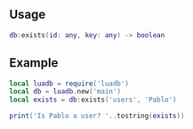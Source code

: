 ## Usage
```lua
db:exists(id: any, key: any) -> boolean
```
## Example
```lua
local luadb = require('luadb')
local db = luadb.new('main')
local exists = db:exists('users', 'Pablo')

print('Is Pablo a user? '..tostring(exists))
```